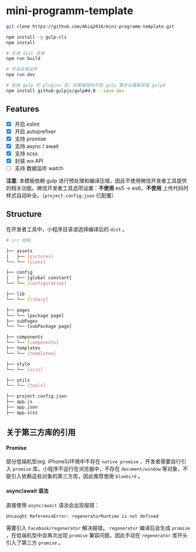 # mini-programm-template

```bash
git clone https://github.com/Akiq2016/mini-programm-template.git

npm install -g gulp-cli
npm install

# 生成 dist 目录
npm run build

# 开发目录监听
npm run dev

# 安装 gulp 的 plugins 后，如果报错找不到 gulp 需手动重新安装 gulp4
npm install github:gulpjs/gulp#4.0 --save-dev
```

## Features
- [x] 开启 eslint
- [x] 开启 autoprefixer
- [x] 支持 promise
- [x] 支持 async / await
- [x] 支持 scss
- [x] 封装 wx API
- [ ] 支持 数据监听 watch

**注意**: 本模板依赖 gulp 进行预处理和编译压缩，因此不使用微信开发者工具提供的相关功能。微信开发者工具选项设置：**不使用** es5 -> es6。**不使用** 上传代码时样式自动补全。（`project.config.json` 已配置）

## Structure

在开发者工具中，小程序目录请选择编译后的 `dist` 。

```bash
# src 结构

├── assets
|   ├── [pictures]
└── └── [icons]

├── config
|   ├── [global constant]
└── └── [configuration]

├── lib
└── └── [libary]

├── pages
└── └── [package page]
├── subPages
└── └── [subPackage page]

├── components
└── └── [components]
├── templates
└── └── [templatea]

├── style
└── └── [scss]

├── utils
└── └── [tools]

├── project.config.json
├── app.js
├── app.json
├── app.scss
```

## 关于第三方库的引用

#### Promise

部分低端机型(eg. iPhone5)环境中不存在 `native promise` ，开发者需要自行引入 `promise` 库。小程序不运行在浏览器中，不存在 `document/window` 等对象，不能引入依赖这些对象的第三方库，因此推荐使用 `bluebird` 。

#### async/await 语法

直接使用 `async/await` 语法会出现报错：
```
Uncaught ReferenceError: regeneratorRuntime is not defined
```
需要引入 `Facebook/regenerator` 解决报错。 `regenerator` 编译后会生成 `promise` ，在低端机型中会再次出现 `promise` 兼容问题。因此手动在 `regenerator` 库开头引入了第三方 `promise` 。
